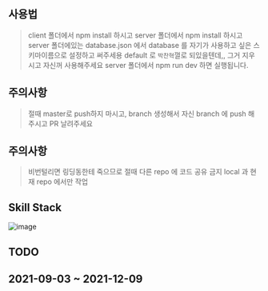 ## 사용법
>client 폴더에서 npm install 하시고
>server 폴더에서 npm install 하시고
>server 폴더에있는 database.json 에서 database 를 자기가 사용하고 싶은 스키마이름으로 설정하고 써주세용
>default 로 `박찬혁`껄로 되있을텐데,, 그거 지우시고 자신꺼 사용해주세요
>server 폴더에서 npm run dev 하면 실행됩니다.


## 주의사항
>절때 master로 push하지 마시고, branch 생성해서 자신 branch 에 push 해주시고 PR 날려주세요


## 주의사항
> 비번털리면 링딩동한테 죽으므로 절때 다른 repo 에 코드 공유 금지 local 과 현재 repo 에서만 작업


## Skill Stack 

![image](https://user-images.githubusercontent.com/69495129/141423441-258f2a50-74af-4081-8eca-054d73b46af1.png)

## TODO


## 2021-09-03 ~ 2021-12-09
